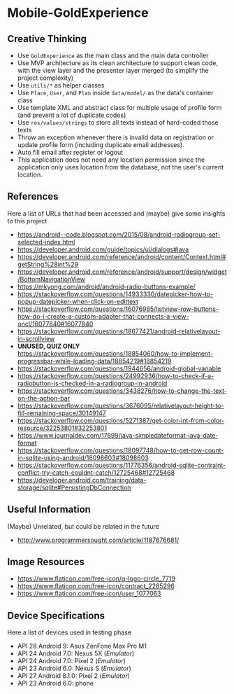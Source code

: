 # Mobile-GoldExperience


## Creative Thinking

  * Use `GoldExperience` as the main class and the main data controller
  * Use MVP architecture as its clean architecture to support clean code, with the view layer and the presenter layer merged (to simplify the project complexity)
  * Use `utils/*` as helper classes
  * Use `Place`, `User`, and `Plan` inside `data/model/` as the data's container class
  * Use template XML and abstract class for multiple usage of profile form (and prevent a lot of duplicate codes)
  * Use `res/values/strings` to store all texts instead of hard-coded those texts
  * Throw an exception whenever there is invalid data on registration or update profile form (including duplicate email addresses).
  * Auto fill email after register or logout
  * This application does not need any location permission since the application only uses location from the database, not the user's current location.


## References

Here a list of URLs that had been accessed and (maybe) give some insights to this project

  * https://android--code.blogspot.com/2015/08/android-radiogroup-set-selected-index.html
  * https://developer.android.com/guide/topics/ui/dialogs#java
  * https://developer.android.com/reference/android/content/Context.html#getString%28int%29
  * https://developer.android.com/reference/android/support/design/widget/BottomNavigationView
  * https://mkyong.com/android/android-radio-buttons-example/
  * https://stackoverflow.com/questions/14933330/datepicker-how-to-popup-datepicker-when-click-on-edittext
  * https://stackoverflow.com/questions/16076985/listview-row-buttons-how-do-i-create-a-custom-adapter-that-connects-a-view-oncl/16077840#16077840
  * https://stackoverflow.com/questions/18677421/android-relativelayout-in-scrollview
  * **UNUSED, QUIZ ONLY** https://stackoverflow.com/questions/18854060/how-to-implement-progressbar-while-loading-data/18854219#18854219
  * https://stackoverflow.com/questions/1944656/android-global-variable
  * https://stackoverflow.com/questions/24992936/how-to-check-if-a-radiobutton-is-checked-in-a-radiogroup-in-android
  * https://stackoverflow.com/questions/3438276/how-to-change-the-text-on-the-action-bar
  * https://stackoverflow.com/questions/3676095/relativelayout-height-to-fill-remaining-space/30149147
  * https://stackoverflow.com/questions/5271387/get-color-int-from-color-resource/32253801#32253801
  * https://www.journaldev.com/17899/java-simpledateformat-java-date-format
  * https://stackoverflow.com/questions/18097748/how-to-get-row-count-in-sqlite-using-android/18098603#18098603
  * https://stackoverflow.com/questions/11776356/android-sqlite-contraint-conflict-try-catch-couldnt-catch/12725468#12725468
  * https://developer.android.com/training/data-storage/sqlite#PersistingDbConnection


## Useful Information

(Maybe) Unrelated, but could be related in the future

  * http://www.programmersought.com/article/1187676681/


## Image Resources

  * https://www.flaticon.com/free-icon/g-logo-circle_7719
  * https://www.flaticon.com/free-icon/contract_2285296
  * https://www.flaticon.com/free-icon/user_1077063


## Device Specifications

Here a list of devices used in testing phase

  * API 28 Android 9: Asus ZenFone Max Pro M1
  * API 24 Android 7.0: Nexus 5X (*Emulator*)
  * API 24 Android 7.0: Pixel 2 (*Emulator*)
  * API 23 Android 6.0: Nexus S (*Emulator*)
  * API 27 Android 8.1.0: Pixel 2 (*Emulator*)
  * API 23 Android 6.0: phone
